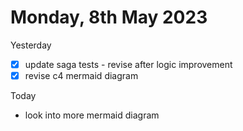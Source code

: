# Monday, 8th May 2023

Yesterday
- [x] update saga tests - revise after logic improvement
- [x] revise c4 mermaid diagram

Today
- look into more mermaid diagram
